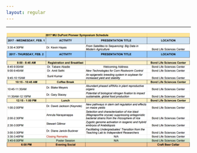 ```yaml
---
layout: regular
---
```




<hr style="clear: both;" />

<img src="/img/schedule-5.PNG" style="max-height:100%"/>
